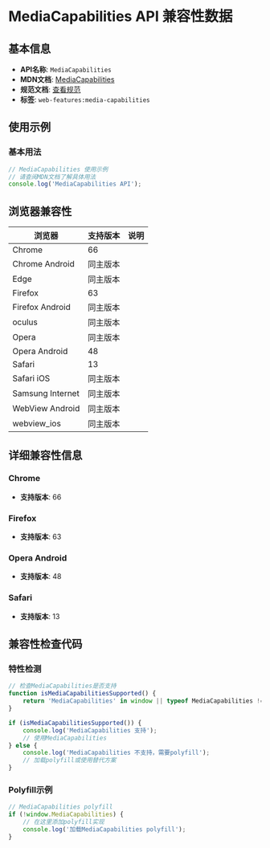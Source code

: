 # MediaCapabilities API 兼容性数据

## 基本信息

- **API名称**: `MediaCapabilities`
- **MDN文档**: [MediaCapabilities](https://developer.mozilla.org/docs/Web/API/MediaCapabilities)
- **规范文档**: [查看规范](https://w3c.github.io/media-capabilities/#media-capabilities-interface)
- **标签**: `web-features:media-capabilities`

## 使用示例

### 基本用法

```javascript
// MediaCapabilities 使用示例
// 请查阅MDN文档了解具体用法
console.log('MediaCapabilities API');
```

## 浏览器兼容性

| 浏览器 | 支持版本 | 说明 |
|--------|----------|------|
| Chrome | 66 |  |
| Chrome Android | 同主版本 |  |
| Edge | 同主版本 |  |
| Firefox | 63 |  |
| Firefox Android | 同主版本 |  |
| oculus | 同主版本 |  |
| Opera | 同主版本 |  |
| Opera Android | 48 |  |
| Safari | 13 |  |
| Safari iOS | 同主版本 |  |
| Samsung Internet | 同主版本 |  |
| WebView Android | 同主版本 |  |
| webview_ios | 同主版本 |  |

## 详细兼容性信息

### Chrome

- **支持版本**: 66

### Firefox

- **支持版本**: 63

### Opera Android

- **支持版本**: 48

### Safari

- **支持版本**: 13

## 兼容性检查代码

### 特性检测

```javascript
// 检查MediaCapabilities是否支持
function isMediaCapabilitiesSupported() {
    return 'MediaCapabilities' in window || typeof MediaCapabilities !== 'undefined';
}

if (isMediaCapabilitiesSupported()) {
    console.log('MediaCapabilities 支持');
    // 使用MediaCapabilities
} else {
    console.log('MediaCapabilities 不支持，需要polyfill');
    // 加载polyfill或使用替代方案
}
```

### Polyfill示例

```javascript
// MediaCapabilities polyfill
if (!window.MediaCapabilities) {
    // 在这里添加polyfill实现
    console.log('加载MediaCapabilities polyfill');
}
```

